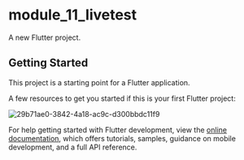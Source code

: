 # module_11_livetest

A new Flutter project.

## Getting Started

This project is a starting point for a Flutter application.

A few resources to get you started if this is your first Flutter project:


![29b71ae0-3842-4a18-ac9c-d300bbdc11f9](https://github.com/DamnTam/module_11_livetest/assets/75781775/a26cf7b7-dd62-456e-bd5d-1755a1a74a6d)

For help getting started with Flutter development, view the
[online documentation](https://docs.flutter.dev/), which offers tutorials,
samples, guidance on mobile development, and a full API reference.
